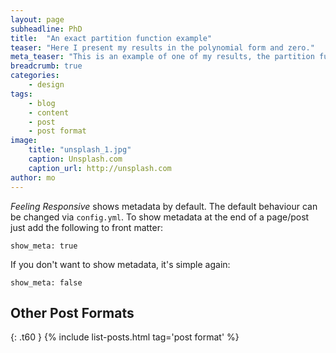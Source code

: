 ```yaml
---
layout: page
subheadline: PhD 
title:  "An exact partition function example"
teaser: "Here I present my results in the polynomial form and zero."
meta_teaser: "This is an example of one of my results, the partition function for the 5x5x5 lattice evaluated over 2 states."
breadcrumb: true
categories:
    - design
tags:
    - blog
    - content
    - post
    - post format
image:
    title: "unsplash_1.jpg"
    caption: Unsplash.com
    caption_url: http://unsplash.com
author: mo
---
```

*Feeling Responsive* shows metadata by default. The default behaviour can be changed via `config.yml`. To show metadata at the end of a page/post just add the following to front matter:

~~~
show_meta: true
~~~

If you don't want to show metadata, it's simple again:

~~~
show_meta: false
~~~


## Other Post Formats
{: .t60 }
{% include list-posts.html tag='post format' %}

